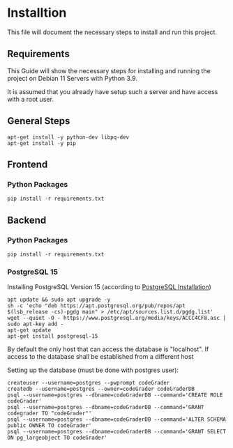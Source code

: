 # Installtion 
This file will document the necessary steps to install and run this project. 

## Requirements
This Guide will show the necessary steps for installing and running the project on Debian 11 Servers with Python 3.9. 

It is assumed that you already have setup such a server and have access with a root user. 

## General Steps
```
apt-get install -y python-dev libpq-dev
apt-get install -y pip
```

## Frontend
### Python Packages
```
pip install -r requirements.txt
```
## Backend
### Python Packages
```
pip install -r requirements.txt
```

### PostgreSQL 15
Installing PostgreSQL Version 15 (according to [PostgreSQL Installation](https://www.postgresql.org/download/linux/debian/))
```
apt update && sudo apt upgrade -y
sh -c 'echo "deb https://apt.postgresql.org/pub/repos/apt $(lsb_release -cs)-pgdg main" > /etc/apt/sources.list.d/pgdg.list'
wget --quiet -O - https://www.postgresql.org/media/keys/ACCC4CF8.asc | sudo apt-key add -
apt-get update
apt-get install postgresql-15
```
By default the only host that can access the database is "localhost". If access to the database shall be established from a different host

Setting up the database (must be done with postgres user):
```
createuser --username=postgres --pwprompt codeGrader
createdb --username=postgres --owner=codeGrader codeGraderDB
psql --username=postgres --dbname=codeGraderDB --command='CREATE ROLE codeGrader'
psql --username=postgres --dbname=codeGraderDB --command='GRANT codegrader TO "codeGrader"'
psql --username=postgres --dbname=codeGraderDB --command='ALTER SCHEMA public OWNER TO codeGrader'
psql --username=postgres --dbname=codeGraderDB --command='GRANT SELECT ON pg_largeobject TO codeGrader'

```
